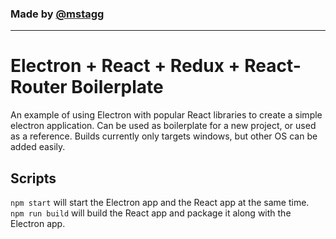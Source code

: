 ### Made by [@mstagg](https://github.com/mstagg)

---

# Electron + React + Redux + React-Router Boilerplate

An example of using Electron with popular React libraries to create a simple electron application. Can be used as boilerplate for a new project, or used as a reference. Builds currently only targets windows, but other OS can be added easily.

## Scripts
```npm start``` will start the Electron app and the React app at the same time.  
```npm run build``` will build the React app and package it along with the Electron app.
